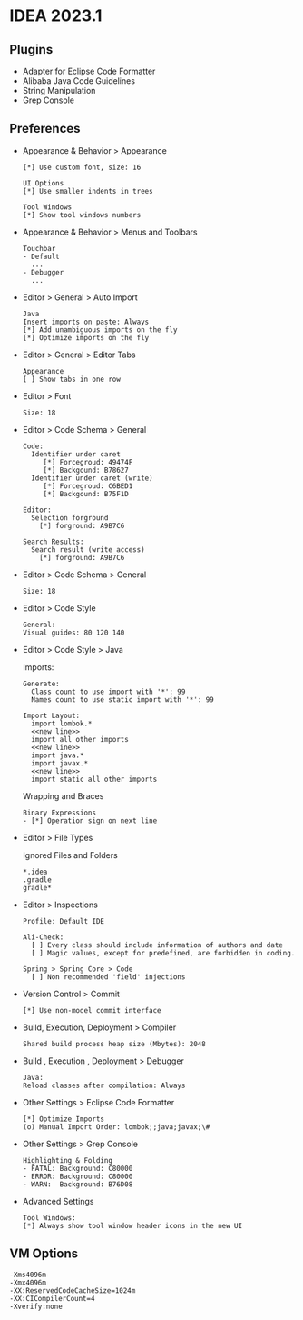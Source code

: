# IDEA 2023.1

## Plugins

- Adapter for Eclipse Code Formatter
- Alibaba Java Code Guidelines
- String Manipulation
- Grep Console

## Preferences

- Appearance & Behavior > Appearance

  ```
  [*] Use custom font, size: 16

  UI Options
  [*] Use smaller indents in trees

  Tool Windows
  [*] Show tool windows numbers
  ```

- Appearance & Behavior > Menus and Toolbars

  ```
  Touchbar
  - Default
    ...
  - Debugger
    ...
  ```

- Editor > General > Auto Import

  ```
  Java
  Insert imports on paste: Always
  [*] Add unambiguous imports on the fly
  [*] Optimize imports on the fly
  ```

- Editor > General > Editor Tabs

  ```
  Appearance
  [ ] Show tabs in one row
  ```

- Editor > Font

  ```
  Size: 18
  ```

- Editor > Code Schema > General

  ```
  Code:
    Identifier under caret
       [*] Forcegroud: 49474F
       [*] Backgound: B78627
    Identifier under caret (write)
       [*] Forcegroud: C6BED1
       [*] Backgound: B75F1D

  Editor:
    Selection forground
      [*] forground: A9B7C6

  Search Results:
    Search result (write access)
      [*] forground: A9B7C6
  ```

- Editor > Code Schema > General

  ```
  Size: 18
  ```

- Editor > Code Style

  ```
  General:
  Visual guides: 80 120 140
  ```

- Editor > Code Style > Java
  
  Imports:
  ```
  Generate:
    Class count to use import with '*': 99
    Names count to use static import with '*': 99
  
  Import Layout:
    import lombok.*
    <<new line>>
    import all other imports
    <<new line>>
    import java.*
    import javax.*
    <<new line>>
    import static all other imports
  ```

  Wrapping and Braces
  ```
  Binary Expressions
  - [*] Operation sign on next line
  ```

- Editor > File Types

  Ignored Files and Folders
  ```
  *.idea
  .gradle
  gradle*
  ```

- Editor > Inspections

  ```
  Profile: Default IDE
  
  Ali-Check:
    [ ] Every class should include information of authors and date
    [ ] Magic values, except for predefined, are forbidden in coding.
  
  Spring > Spring Core > Code
    [ ] Non recommended 'field' injections
  ```

- Version Control > Commit

  ```
  [*] Use non-model commit interface
  ```

- Build, Execution, Deployment > Compiler

  ```
  Shared build process heap size (Mbytes): 2048
  ```

- Build , Execution , Deployment > Debugger

  ```
  Java:
  Reload classes after compilation: Always
  ```

- Other Settings > Eclipse Code Formatter

  ```
  [*] Optimize Imports
  (o) Manual Import Order: lombok;;java;javax;\#
  ```

- Other Settings > Grep Console

  ```
  Highlighting & Folding
  - FATAL: Background: C80000
  - ERROR: Background: C80000
  - WARN:  Background: B76D08
  ```

- Advanced Settings

  ```
  Tool Windows:
  [*] Always show tool window header icons in the new UI
  ```

## VM Options

```
-Xms4096m
-Xmx4096m
-XX:ReservedCodeCacheSize=1024m
-XX:CICompilerCount=4
-Xverify:none
```
